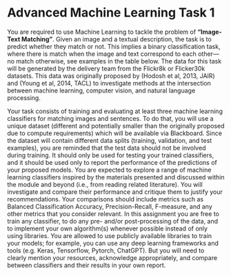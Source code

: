 # Advanced Machine Learning Task 1
You are required to use Machine Learning to tackle the problem of **“Image-Text Matching”**. Given an image and a textual description, the task is to predict whether they match or not. This implies a binary classification task, where there is match when the image and text correspond to each other—no match otherwise, see examples in the table below. The data for this task will be generated by the delivery team from the Flickr8k or Flicker30k datasets. This data was originally proposed by (Hodosh et al, 2013, JAIR) and (Young et al, 2014, TACL) to investigate methods at the intersection between machine learning, computer vision, and natural language processing.

Your task consists of training and evaluating at least three machine learning classifiers for matching images and sentences. To do that, you will use a unique dataset (different and potentially smaller than the originally proposed due to compute requirements) which will be available via Blackboard. Since the dataset will contain different data splits (training, validation, and test examples), you are reminded that the test data should not be involved during training. It should only be used for testing your trained classifiers, and it should be used only to report the performance of the predictions of your proposed models.
You are expected to explore a range of machine learning classifiers inspired by the materials presented and discussed within the module and beyond (i.e., from reading related literature). You will investigate and compare their performance and critique them to justify your recommendations. Your comparisons should include metrics such as Balanced Classification Accuracy, Precision-Recall, F-measure, and any other metrics that you consider relevant. In this assignment you are free to train any classifier, to do any pre- and/or post-processing of the data, and to implement your own algorithm(s) whenever possible instead of only using libraries. You are allowed to use publicly available libraries to train your models; for example, you can use any deep learning frameworks and tools (e.g. Keras, Tensorflow, Pytorch, ChatGPT). But you will need to clearly mention your resources, acknowledge appropriately, and compare between classifiers and their results in your own report.
